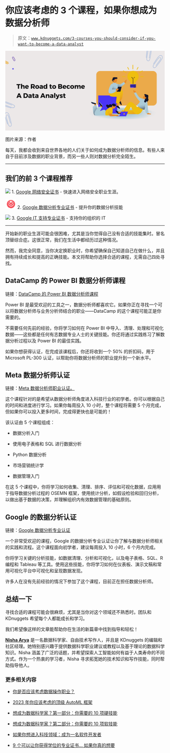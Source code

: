 # 你应该考虑的 3 个课程，如果你想成为数据分析师

> 原文：[`www.kdnuggets.com/3-courses-you-should-consider-if-you-want-to-become-a-data-analyst`](https://www.kdnuggets.com/3-courses-you-should-consider-if-you-want-to-become-a-data-analyst)

![数据分析师课程](img/5f2c02e9c50d11e3b2803e9c69c7b970.png)

图片来源：作者

每天，我都会收到来自世界各地的人们关于如何成为数据分析师的信息。有些人来自于目前涉及数据的职业背景，而另一些人则对数据分析完全陌生。

* * *

## 我们的前 3 个课程推荐

![](img/0244c01ba9267c002ef39d4907e0b8fb.png) 1\. [Google 网络安全证书](https://www.kdnuggets.com/google-cybersecurity) - 快速进入网络安全职业生涯。

![](img/e225c49c3c91745821c8c0368bf04711.png) 2\. [Google 数据分析专业证书](https://www.kdnuggets.com/google-data-analytics) - 提升你的数据分析技能

![](img/0244c01ba9267c002ef39d4907e0b8fb.png) 3\. [Google IT 支持专业证书](https://www.kdnuggets.com/google-itsupport) - 支持你的组织的 IT

* * *

开始新的职业生涯可能会很困难，尤其是当你觉得自己没有合适的技能集时。冒名顶替综合症。这很正常，我们在生活中都经历过这种情况。

然而，我完全同意，当你决定换职业时，你希望确保自己知道自己在做什么，并且拥有持续成长和提高的正确技能。本文将帮助你选择合适的课程，无需自己四处寻找。

## DataCamp 的 Power BI 数据分析师课程

链接：[DataCamp 的 Power BI 数据分析师课程](https://datacamp.pxf.io/3e1bZy)

Power BI 是最受欢迎的工具之一，数据分析师都喜欢它。如果你正在寻找一个可以将数据分析师与业务分析师结合的职业——DataCamp 的这个课程可能正是你需要的。

不需要任何先前的经验，你将学习如何在 Power BI 中导入、清理、处理和可视化数据——这些都是任何有志数据专业人士的关键技能。你还将通过实践练习了解数据分析过程以及 Power BI 的最佳实践。

如果你想获得认证，在完成该课程后，你还将收到一个 50% 的折扣码，用于 Microsoft PL-300 认证，以帮助你将数据分析师的职业提升到一个新水平。

## Meta 数据分析师认证

链接：[Meta 数据分析师职业认证。](https://imp.i384100.net/vNdOKe)

这个课程针对的是希望从数据分析师角度进入科技行业的初学者。你可以根据自己的时间和进度进行学习。如果你每周投入 10 小时，整个课程将需要 5 个月完成，但如果你可以投入更多时间，完成得更快也是可能的！

该认证由 5 个课程组成：

+   数据分析入门

+   使用电子表格和 SQL 进行数据分析

+   Python 数据分析

+   市场营销统计学

+   数据管理入门

在这 5 个课程中，你将学习如何收集、清理、排序、评估和可视化数据，应用用于指导数据分析过程的 OSEMN 框架，使用统计分析，如假设检验和回归分析，以做出基于数据的决策，并理解组织内有效数据管理的基础原则。

## Google 的数据分析认证

链接：[Google 数据分析专业认证](https://imp.i384100.net/q43M5g)

一个非常受欢迎的课程，Google 的数据分析专业认证让你了解与数据分析师相关的实践和流程。这个课程面向初学者，建议每周投入 10 小时，6 个月内完成。

你将学习关键的分析技能，如数据清理、分析和可视化，以及电子表格、SQL、R 编程和 Tableau 等工具。使用这些技能，你将学习如何在仪表板、演示文稿和常用可视化平台中可视化和呈现数据发现。

许多人在没有先前经验的情况下参加了这个课程，目前正在担任数据分析师。

## 总结一下

寻找合适的课程可能会很麻烦，尤其是当你对这个领域还不熟悉时。团队和 KDnuggets 希望每个人都能成长和学习。

我们希望像这样的文章能帮助你在生活的新篇章中找到指导和轻松！

[](https://www.linkedin.com/in/nisha-arya-ahmed/)****[Nisha Arya](https://www.linkedin.com/in/nisha-arya-ahmed/)**** 是一名数据科学家、自由技术写作人，并且是 KDnuggets 的编辑和社区经理。她特别感兴趣于提供数据科学职业建议或教程以及基于理论的数据科学知识。Nisha 涵盖了广泛的话题，并希望探索人工智能如何有益于人类寿命的不同方式。作为一个热衷的学习者，Nisha 寻求拓宽她的技术知识和写作技能，同时帮助指导他人。

### 更多相关内容

+   [你是否应该考虑数据操作职业？](https://www.kdnuggets.com/2023/05/consider-dataops-career.html)

+   [2023 年你应该考虑的顶级 AutoML 框架](https://www.kdnuggets.com/2023/05/best-automl-frameworks-2023.html)

+   [想成为数据科学家？第一部分：你需要的 10 项硬技能](https://www.kdnuggets.com/want-to-become-a-data-scientist-part-1-10-hard-skills-you-need)

+   [想成为数据科学家？第二部分：你需要的 10 项软技能](https://www.kdnuggets.com/want-to-become-a-data-scientist-part-2-10-soft-skills-you-need)

+   [如果你想进入科技领域：成为一名软件开发者](https://www.kdnuggets.com/if-you-want-to-get-in-the-tech-space-become-a-software-developer)

+   [9 个可以让你获得学位的专业证书... 如果你真的想要](https://www.kdnuggets.com/9-professional-certificates-that-can-take-you-onto-a-degree-if-you-really-want-to)
